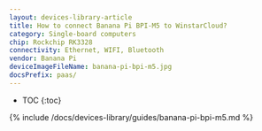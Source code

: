 ```yaml
---
layout: devices-library-article
title: How to connect Banana Pi BPI-M5 to WinstarCloud?
category: Single-board computers
chip: Rockchip RK3328
connectivity: Ethernet, WIFI, Bluetooth
vendor: Banana Pi
deviceImageFileName: banana-pi-bpi-m5.jpg
docsPrefix: paas/
---
```



* TOC
{:toc}

{% include /docs/devices-library/guides/banana-pi-bpi-m5.md %}